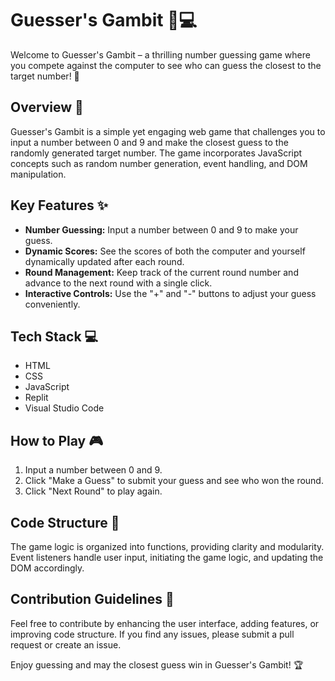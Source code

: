 # Guesser's Gambit 🎲💻

Welcome to Guesser's Gambit – a thrilling number guessing game where you compete against the computer to see who can guess the closest to the target number! 🚀

## Overview 📝

Guesser's Gambit is a simple yet engaging web game that challenges you to input a number between 0 and 9 and make the closest guess to the randomly generated target number. The game incorporates JavaScript concepts such as random number generation, event handling, and DOM manipulation.

## Key Features ✨

- **Number Guessing:** Input a number between 0 and 9 to make your guess.
- **Dynamic Scores:** See the scores of both the computer and yourself dynamically updated after each round.
- **Round Management:** Keep track of the current round number and advance to the next round with a single click.
- **Interactive Controls:** Use the "+" and "-" buttons to adjust your guess conveniently.

## Tech Stack 💻

- HTML
- CSS
- JavaScript
- Replit
- Visual Studio Code

## How to Play 🎮

1. Input a number between 0 and 9.
2. Click "Make a Guess" to submit your guess and see who won the round.
3. Click "Next Round" to play again.

## Code Structure 🧱

The game logic is organized into functions, providing clarity and modularity. Event listeners handle user input, initiating the game logic, and updating the DOM accordingly.

## Contribution Guidelines 🤝

Feel free to contribute by enhancing the user interface, adding features, or improving code structure. If you find any issues, please submit a pull request or create an issue.

Enjoy guessing and may the closest guess win in Guesser's Gambit! 🏆
